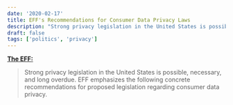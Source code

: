```yaml
---
date: '2020-02-17'
title: EFF's Recommendations for Consumer Data Privacy Laws
description: "Strong privacy legislation in the United States is possible, necessary, and long overdue. EFF emphasizes the following concrete recommendations for proposed legislation regarding consumer data privacy."
draft: false
tags: ['politics', 'privacy']
---
```


**[The EFF:](https://www.eff.org/deeplinks/2019/06/effs-recommendations-consumer-data-privacy-laws)**

> Strong privacy legislation in the United States is possible, necessary, and long overdue. EFF emphasizes the following concrete recommendations for proposed legislation regarding consumer data privacy.<!-- excerpt -->
